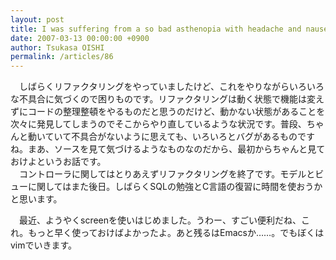 ```yaml
---
layout: post
title: I was suffering from a so bad asthenopia with headache and nausea today afternoon.
date: 2007-03-13 00:00:00 +0900
author: Tsukasa OISHI
permalink: /articles/86
---
```



　しばらくリファクタリングをやっていましたけど、これをやりながらいろいろな不具合に気づくので困りものです。リファクタリングは動く状態で機能は変えずにコードの整理整頓をやるものだと思うのだけど、動かない状態があることを次々に発見してしまうのでそこからやり直しているような状況です。普段、ちゃんと動いていて不具合がないように思えても、いろいろとバグがあるものですね。まあ、ソースを見て気づけるようなものなのだから、最初からちゃんと見ておけよというお話です。  
　コントローラに関してはとりあえずリファクタリングを終了です。モデルとビューに関してはまた後日。しばらくSQLの勉強とC言語の復習に時間を使おうかと思います。  

　最近、ようやくscreenを使いはじめました。うわー、すごい便利だね、これ。もっと早く使っておけばよかったよ。あと残るはEmacsか……。でもぼくはvimでいきます。  

